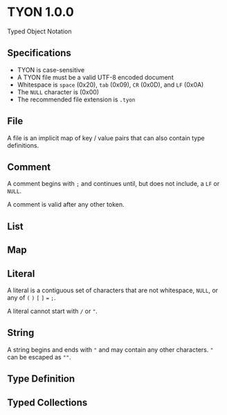 # TYON 1.0.0

Typed Object Notation

## Specifications

* TYON is case-sensitive
* A TYON file must be a valid UTF-8 encoded document
* Whitespace is `space` (0x20), `tab` (0x09), `CR` (0x0D), and `LF` (0x0A)
* The `NULL` character is (0x00)
* The recommended file extension is `.tyon`

## File

A file is an implicit map of key / value pairs that can also contain type definitions.

## Comment

A comment begins with `;` and continues until, but does not include, a `LF` or `NULL`.

A comment is valid after any other token.

## List

## Map

## Literal

A literal is a contiguous set of characters that are not whitespace, `NULL`, or any of `(` `)` `[` `]` `=` `;`.

A literal cannot start with `/` or `"`.

## String

A string begins and ends with `"` and may contain any other characters. `"` can be escaped as `""`.

## Type Definition

## Typed Collections
